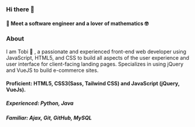 ### Hi there 👋
#### :blue_heart: Meet a software engineer and a lover of mathematics 🤓
### About
I am Tobi :blue_heart: , a passionate and experienced front-end web developer using JavaScript, HTML5, and CSS to build all aspects of the user experience and user interface for client-facing landing pages. Specializes in using jQuery and VueJS to build e-commerce sites.

#### Proficient: HTML5, CSS3(Sass, Tailwind CSS) and JavaScript (jQuery, VueJs).
##### Experienced: Python, Java
##### Familiar: Ajax, Git, GitHub, MySQL


<!--
**tobisamcode/tobisamcode** is a ✨ _special_ ✨ repository because its `README.md` (this file) appears on your GitHub profile.


-->
